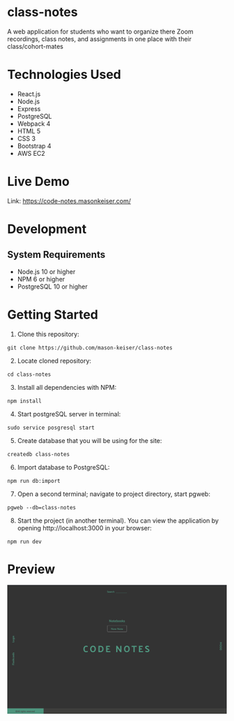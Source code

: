 # class-notes
A web application for students who want to organize there Zoom recordings, class notes, and assignments in one place with their class/cohort-mates
# Technologies Used
* React.js
* Node.js
* Express
* PostgreSQL
* Webpack 4
* HTML 5
* CSS 3
* Bootstrap 4
* AWS EC2
# Live Demo
Link: https://code-notes.masonkeiser.com/
# Development
## System Requirements
* Node.js 10 or higher
* NPM 6 or higher
* PostgreSQL 10 or higher
# Getting Started
1. Clone this repository:
```
git clone https://github.com/mason-keiser/class-notes
```
2. Locate cloned repository: 
```
cd class-notes
```
3. Install all dependencies with NPM:
```
npm install
```
4. Start postgreSQL server in terminal:
```
sudo service posgresql start
``` 
5. Create database that you will be using for the site:
```
createdb class-notes
```
6. Import database to PostgreSQL:
```
npm run db:import
```
7. Open a second terminal; navigate to project directory, start pgweb:
```
pgweb --db=class-notes
```
8. Start the project (in another terminal). You can view the application by opening http://localhost:3000 in your browser:
```
npm run dev
```
# Preview
![](server/public/images/cn.png)
